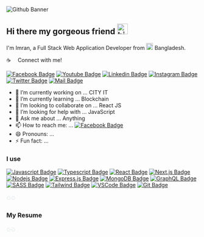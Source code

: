 ![Github Banner](https://media-exp1.licdn.com/dms/image/C5122AQG3H2D459gR7Q/feedshare-shrink_800/0/1575373782519?e=1644451200&v=beta&t=2gLCmM_gs0jxGXsERb_9wzio4ja4QCABn7rp9IAqj4g)

## Hi there my gorgeous friend <img src="https://github.com/learnwithsumit/learnwithsumit/blob/main/assets/hello.gif?raw=true" width="28px" alt="hi">

I'm Imran, a Full Stack Web Application Developer from <img src="https://github.com/learnwithsumit/learnwithsumit/raw/main/assets/bangladesh.png" width="18"/> Bangladesh.

:coffee: &emsp;Connect with me!

[![Facebook Badge](https://img.shields.io/badge/Facebook-1877F2?style=for-the-badge&logo=facebook&logoColor=white)](https://www.facebook.com/imranbappy.official) [![Youtube Badge](https://img.shields.io/badge/YouTube-FF0000?style=for-the-badge&logo=youtube&logoColor=white)](https://www.facebook.com/imranbappy.official) [![Linkedin Badge](https://img.shields.io/badge/LinkedIn-0077B5?style=for-the-badge&logo=linkedin&logoColor=white)](https://www.linkedin.com/in/imranbappy/) [![Instagram Badge](https://img.shields.io/badge/Instagram-E4405F?style=for-the-badge&logo=instagram&logoColor=white)](https://www.instagram.com/imranhossenbappy) [![Twitter Badge](https://img.shields.io/badge/Twitter-1DA1F2?style=for-the-badge&logo=twitter&logoColor=white)](https://twitter.com/imranbappy0) [![Mail Badge](https://img.shields.io/badge/Gmail-D14836?style=for-the-badge&logo=gmail&logoColor=white)](imranbappy.official@gmail.com)

- 🔭 I’m currently working on ... CITY IT
- 🌱 I’m currently learning ... Blockchain
- 👯 I’m looking to collaborate on ... React JS
- 🤔 I’m looking for help with ... JavaScript
- 💬 Ask me about ... Anything
- 📫 How to reach me: ... [![Facebook Badge](https://img.shields.io/badge/Facebook-1877F2?style=for-the-badge&logo=facebook&logoColor=white)](https://www.facebook.com/imranbappy.official)
- 😄 Pronouns: ...
- ⚡ Fun fact: ...

### I use

[![Javascript Badge](https://img.shields.io/badge/-Javascript-F0DB4F?style=for-the-badge&labelColor=black&logo=javascript&logoColor=F0DB4F)](#) [![Typescript Badge](https://img.shields.io/badge/-Typescript-007acc?style=for-the-badge&labelColor=black&logo=typescript&logoColor=007acc)](#) [![React Badge](https://img.shields.io/badge/-React-61DBFB?style=for-the-badge&labelColor=black&logo=react&logoColor=61DBFB)](#) [![Next.js Badge](https://img.shields.io/badge/next.js-000000?style=for-the-badge&logo=nextdotjs&logoColor=white)](#) [![Nodejs Badge](https://img.shields.io/badge/-Nodejs-3C873A?style=for-the-badge&labelColor=black&logo=node.js&logoColor=3C873A)](#) [![Express.js Badge](https://img.shields.io/badge/Express.js-000000?style=for-the-badge&logo=express&logoColor=white)](#) [![MongoDB Badge](https://img.shields.io/badge/MongoDB-4EA94B?style=for-the-badge&logo=mongodb&logoColor=white)](#) [![GraphQL Badge](https://img.shields.io/badge/-GraphQl-e535ab?style=for-the-badge&labelColor=black&logo=node.js&logoColor=e535ab)](#) [![SASS Badge](https://img.shields.io/badge/Sass-CC6699?style=for-the-badge&logo=sass&logoColor=white)](#) [![Tailwind Badge](https://img.shields.io/badge/Tailwind%20CSS-092749?style=for-the-badge&logo=tailwindcss&logoColor=06B6D4&labelColor=000000)](#) [![VSCode Badge](https://img.shields.io/badge/Visual_Studio-5C2D91?style=for-the-badge&logo=visual%20studio&logoColor=white)](#) [![Git Badge](https://img.shields.io/badge/Git-F05032?style=for-the-badge&logo=git&logoColor=white)](#)

<svg xmlns="http://www.w3.org/2000/svg" x="0px" y="0px"
width="24" height="24"
viewBox="0 0 172 172"
style=" fill:#000000;"><g fill="none" fill-rule="nonzero" stroke="none" stroke-width="1" stroke-linecap="butt" stroke-linejoin="miter" stroke-miterlimit="10" stroke-dasharray="" stroke-dashoffset="0" font-family="none" font-weight="none" font-size="none" text-anchor="none" style="mix-blend-mode: normal"><path d="M0,172v-172h172v172z" fill="none"></path><g fill="#ecf0f1"><path d="M43,50.16667c-19.78717,0 -35.83333,16.04617 -35.83333,35.83333c0,19.78717 16.04617,35.83333 35.83333,35.83333h28.66667v-14.33333h-28.66667c-11.87517,0 -21.5,-9.62483 -21.5,-21.5c0,-11.87517 9.62483,-21.5 21.5,-21.5h28.66667v-14.33333zM100.33333,50.16667v14.33333h28.66667c11.87517,0 21.5,9.62483 21.5,21.5c0,11.87517 -9.62483,21.5 -21.5,21.5h-28.66667v14.33333h28.66667c19.78717,0 35.83333,-16.04617 35.83333,-35.83333c0,-19.78717 -16.04617,-35.83333 -35.83333,-35.83333zM50.16667,78.83333v14.33333h71.66667v-14.33333z"></path></g></g></svg>

### My Resume  <a style="color:#fff" href="https://icons8.com/icon/85835/link">
  <svg xmlns="http://www.w3.org/2000/svg" x="0px" y="0px"
width="24" height="24"
viewBox="0 0 172 172"
style=" fill:#000000;"><g fill="none" fill-rule="nonzero" stroke="none" stroke-width="1" stroke-linecap="butt" stroke-linejoin="miter" stroke-miterlimit="10" stroke-dasharray="" stroke-dashoffset="0" font-family="none" font-weight="none" font-size="none" text-anchor="none" style="mix-blend-mode: normal"><path d="M0,172v-172h172v172z" fill="none"></path><g fill="#ecf0f1"><path d="M43,50.16667c-19.78717,0 -35.83333,16.04617 -35.83333,35.83333c0,19.78717 16.04617,35.83333 35.83333,35.83333h28.66667v-14.33333h-28.66667c-11.87517,0 -21.5,-9.62483 -21.5,-21.5c0,-11.87517 9.62483,-21.5 21.5,-21.5h28.66667v-14.33333zM100.33333,50.16667v14.33333h28.66667c11.87517,0 21.5,9.62483 21.5,21.5c0,11.87517 -9.62483,21.5 -21.5,21.5h-28.66667v14.33333h28.66667c19.78717,0 35.83333,-16.04617 35.83333,-35.83333c0,-19.78717 -16.04617,-35.83333 -35.83333,-35.83333zM50.16667,78.83333v14.33333h71.66667v-14.33333z"></path></g></g></svg>
</a>

